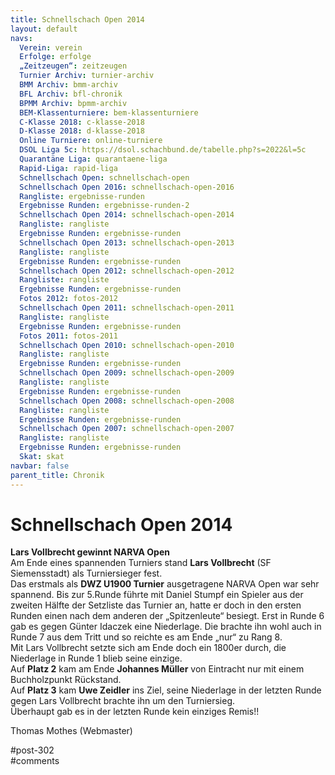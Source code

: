 ```yaml
---
title: Schnellschach Open 2014 
layout: default
navs:
  Verein: verein
  Erfolge: erfolge
  „Zeitzeugen“: zeitzeugen
  Turnier Archiv: turnier-archiv
  BMM Archiv: bmm-archiv
  BFL Archiv: bfl-chronik
  BPMM Archiv: bpmm-archiv
  BEM-Klassenturniere: bem-klassenturniere
  C-Klasse 2018: c-klasse-2018
  D-Klasse 2018: d-klasse-2018
  Online Turniere: online-turniere
  DSOL Liga 5c: https://dsol.schachbund.de/tabelle.php?s=2022&l=5c
  Quarantäne Liga: quarantaene-liga
  Rapid-Liga: rapid-liga
  Schnellschach Open: schnellschach-open
  Schnellschach Open 2016: schnellschach-open-2016
  Rangliste: ergebnisse-runden
  Ergebnisse Runden: ergebnisse-runden-2
  Schnellschach Open 2014: schnellschach-open-2014
  Rangliste: rangliste
  Ergebnisse Runden: ergebnisse-runden
  Schnellschach Open 2013: schnellschach-open-2013
  Rangliste: rangliste
  Ergebnisse Runden: ergebnisse-runden
  Schnellschach Open 2012: schnellschach-open-2012
  Rangliste: rangliste
  Ergebnisse Runden: ergebnisse-runden
  Fotos 2012: fotos-2012
  Schnellschach Open 2011: schnellschach-open-2011
  Rangliste: rangliste
  Ergebnisse Runden: ergebnisse-runden
  Fotos 2011: fotos-2011
  Schnellschach Open 2010: schnellschach-open-2010
  Rangliste: rangliste
  Ergebnisse Runden: ergebnisse-runden
  Schnellschach Open 2009: schnellschach-open-2009
  Rangliste: rangliste
  Ergebnisse Runden: ergebnisse-runden
  Schnellschach Open 2008: schnellschach-open-2008
  Rangliste: rangliste
  Ergebnisse Runden: ergebnisse-runden
  Schnellschach Open 2007: schnellschach-open-2007
  Rangliste: rangliste
  Ergebnisse Runden: ergebnisse-runden
  Skat: skat
navbar: false
parent_title: Chronik
---
```

<div class="post-302 page type-page status-publish hentry" id="post-302">
<h1 class="entry-title">Schnellschach Open 2014</h1>
<div class="entry-content">
<p><strong>Lars Vollbrecht gewinnt NARVA Open</strong><br/>
Am Ende eines spannenden Turniers stand <strong>Lars Vollbrecht</strong> (SF Siemensstadt) als Turniersieger fest.<br/>
Das erstmals als <strong>DWZ U1900 Turnier</strong> ausgetragene NARVA Open war sehr spannend. Bis zur 5.Runde führte mit Daniel Stumpf ein Spieler aus der zweiten Hälfte der Setzliste das Turnier an, hatte er doch in den ersten Runden einen nach dem anderen der „Spitzenleute“ besiegt. Erst in Runde 6 gab es gegen Günter Idaczek eine Niederlage. Die brachte ihn wohl auch in Runde 7 aus dem Tritt und so reichte es am Ende „nur“ zu Rang 8.<br/>
Mit Lars Vollbrecht setzte sich am Ende doch ein 1800er durch, die Niederlage in Runde 1 blieb seine einzige.<br/>
Auf <strong>Platz 2</strong> kam am Ende <strong>Johannes Müller</strong> von Eintracht nur mit einem Buchholzpunkt Rückstand.<br/>
Auf <strong>Platz 3</strong> kam <strong>Uwe Zeidler</strong> ins Ziel, seine Niederlage in der letzten Runde gegen Lars Vollbrecht brachte ihn um den Turniersieg.<br/>
Überhaupt gab es in der letzten Runde kein einziges Remis!!</p>
<p>Thomas Mothes (Webmaster)</p>
</div><!-- .entry-content -->
</div> #post-302 
<div id="comments">
</div> #comments 
